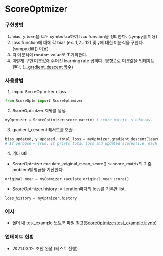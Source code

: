 # ScoreOptmizer
### 구현방법
1. bias, y term을 모두 symbolize하여 loss function을 정의한다. (sympy를 이용)
2. loss function에 대해 각 bias (ex. 1,2,...12) 및 y에 대한 미분식을 구한다. (sympy.diff() 이용)
3. 각 미분식에 random value로 초기화한다.
4. 이렇게 구한 미분값에 주어진 learning rate 곱하여 -방향으로 미분값을 업데이트한다. ([__gradient_descent 함수](https://github.com/JH-Won/ScoreOptmizer/blob/main/ScoreOptm.py#L104))


### 사용방법
1. impot ScoreOptmizer class.
```python
from ScoreOptm import ScoreOptimizer
```

2. ScoreOptimizer 객체를 생성.
```python
myOptmizer = ScoreOptimizer(score_matrix) # score_matrix is ndarray.
```

3. gradient_descent 메서드를 호출.
```python
bias_updated, y_updated, total_loss = myOptmizer.gradient_descent(learnin_rate=1e-3, n_iteration=1000, verbose=True) 
# If verbose = True, it prints total loss and updated scores(i.e, each ys).
```

4. 기타 util:
- ScoreOptmizer.caculate_original_mean_score() := score_matrix의 기존 problem별 평균을 계산한다.
```python
original_mean = myOptmizer.caculate_original_mean_score()
```
- ScoreOptmizer.history := iteration마다의 loss를 기록한 list.
```python
loss_history = myOptmizer.history
```

### 예시
- 폴더 내 test_example 노트북 파일 참고([ScoreOptmizer/test_example.ipynb](https://github.com/JH-Won/ScoreOptmizer/blob/main/test_example.ipynb))


### 업데이트 현황
- 2021.03.12: 초안 완성 (테스트 진행)
